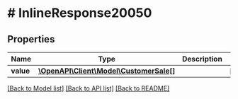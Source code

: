 # # InlineResponse20050

## Properties

Name | Type | Description | Notes
------------ | ------------- | ------------- | -------------
**value** | [**\OpenAPI\Client\Model\CustomerSale[]**](CustomerSale.md) |  | [optional]

[[Back to Model list]](../../README.md#models) [[Back to API list]](../../README.md#endpoints) [[Back to README]](../../README.md)
